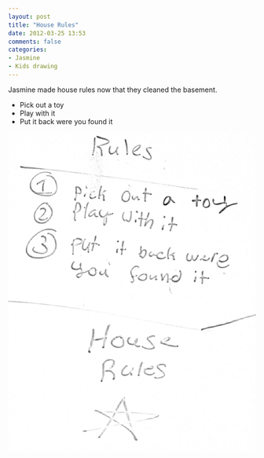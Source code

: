 ```yaml
---
layout: post
title: "House Rules"
date: 2012-03-25 13:53
comments: false
categories: 
- Jasmine
- Kids drawing
---
```

Jasmine made house rules now that they cleaned the basement.

* Pick out a toy
* Play with it
* Put it back were you found it




![House Rules](/assets/images/2012/2012-03-25/Random-3.jpg)

